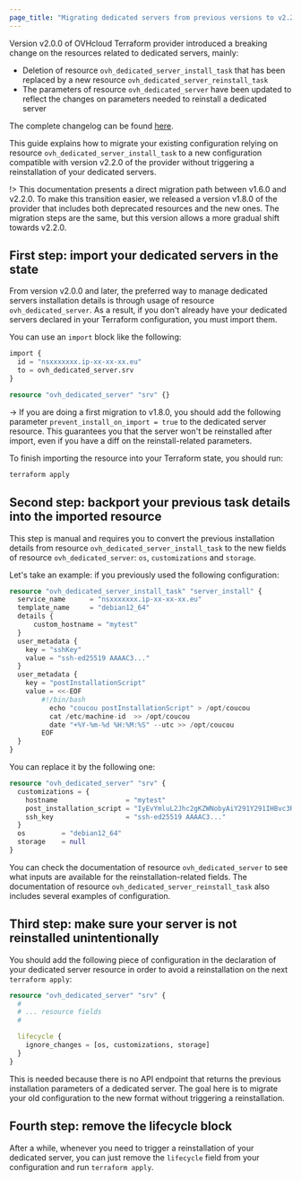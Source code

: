 ```yaml
---
page_title: "Migrating dedicated servers from previous versions to v2.2.0"
---
```


Version v2.0.0 of OVHcloud Terraform provider introduced a breaking change on the resources related to dedicated servers, mainly:
- Deletion of resource `ovh_dedicated_server_install_task` that has been replaced by a new resource `ovh_dedicated_server_reinstall_task`
- The parameters of resource `ovh_dedicated_server` have been updated to reflect the changes on parameters needed to reinstall a dedicated server

The complete changelog can be found [here](https://github.com/ovh/terraform-provider-ovh/releases/tag/v2.0.0).

This guide explains how to migrate your existing configuration relying on resource `ovh_dedicated_server_install_task` to a new configuration compatible with version v2.2.0 of the provider without triggering a reinstallation of your dedicated servers.

!> This documentation presents a direct migration path between v1.6.0 and v2.2.0. To make this transition easier, we released a version v1.8.0 of the provider that includes both deprecated resources and the new ones. The migration steps are the same, but this version allows a more gradual shift towards v2.2.0.

## First step: import your dedicated servers in the state

From version v2.0.0 and later, the preferred way to manage dedicated servers installation details is through usage of resource `ovh_dedicated_server`. As a result, if you don't already have your dedicated servers declared in your Terraform configuration, you must import them.

You can use an `import` block like the following:

```terraform
import {
  id = "nsxxxxxxx.ip-xx-xx-xx.eu"
  to = ovh_dedicated_server.srv
}

resource "ovh_dedicated_server" "srv" {}
```

-> If you are doing a first migration to v1.8.0, you should add the following parameter `prevent_install_on_import = true` to the dedicated server resource. This guarantees you that the server won't be reinstalled after import, even if you have a diff on the reinstall-related parameters.

To finish importing the resource into your Terraform state, you should run:

```sh
terraform apply
```

## Second step: backport your previous task details into the imported resource

This step is manual and requires you to convert the previous installation details from resource `ovh_dedicated_server_install_task` to the new fields of resource `ovh_dedicated_server`: `os`, `customizations` and `storage`.

Let's take an example: if you previously used the following configuration:

```terraform
resource "ovh_dedicated_server_install_task" "server_install" {
  service_name      = "nsxxxxxxx.ip-xx-xx-xx.eu"
  template_name     = "debian12_64"
  details {
      custom_hostname = "mytest"
  }
  user_metadata {
    key = "sshKey"
    value = "ssh-ed25519 AAAAC3..."
  }
  user_metadata {
    key = "postInstallationScript"
    value = <<-EOF
        #!/bin/bash
          echo "coucou postInstallationScript" > /opt/coucou
          cat /etc/machine-id  >> /opt/coucou
          date "+%Y-%m-%d %H:%M:%S" --utc >> /opt/coucou
        EOF
  }
}
```

You can replace it by the following one:

```terraform
resource "ovh_dedicated_server" "srv" {
  customizations = {
    hostname                 = "mytest"
    post_installation_script = "IyEvYmluL2Jhc2gKZWNobyAiY291Y291IHBvc3RJbnN0YWxsYXRpb25TY3JpcHQiID4gL29wdC9jb3Vjb3UKY2F0IC9ldGMvbWFjaGluZS1pZCAgPj4gL29wdC9jb3Vjb3UKZGF0ZSAiKyVZLSVtLSVkICVIOiVNOiVTIiAtLXV0YyA+PiAvb3B0L2NvdWNvdQo="
    ssh_key                  = "ssh-ed25519 AAAAC3..."
  }
  os         = "debian12_64"
  storage    = null
}
```

You can check the documentation of resource `ovh_dedicated_server` to see what inputs are available for the reinstallation-related fields.
The documentation of resource `ovh_dedicated_server_reinstall_task` also includes several examples of configuration.

## Third step: make sure your server is not reinstalled unintentionally

You should add the following piece of configuration in the declaration of your dedicated server resource in order to avoid a reinstallation on the next `terraform apply`:

```terraform
resource "ovh_dedicated_server" "srv" {
  #
  # ... resource fields
  #

  lifecycle {
    ignore_changes = [os, customizations, storage]
  }
}
```

This is needed because there is no API endpoint that returns the previous installation parameters of a dedicated server. The goal here is to migrate your old configuration to the new format without triggering a reinstallation.

## Fourth step: remove the lifecycle block

After a while, whenever you need to trigger a reinstallation of your dedicated server, you can just remove the `lifecycle` field from your configuration and run `terraform apply`.